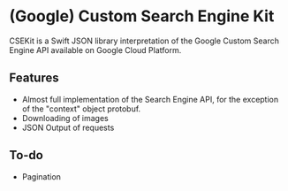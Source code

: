 # (Google) Custom Search Engine Kit

CSEKit is a Swift JSON library interpretation of the Google Custom Search Engine API available on Google Cloud Platform.

## Features

- Almost full implementation of the Search Engine API, for the exception of the "context" object protobuf.
- Downloading of images
- JSON Output of requests

## To-do

- Pagination
